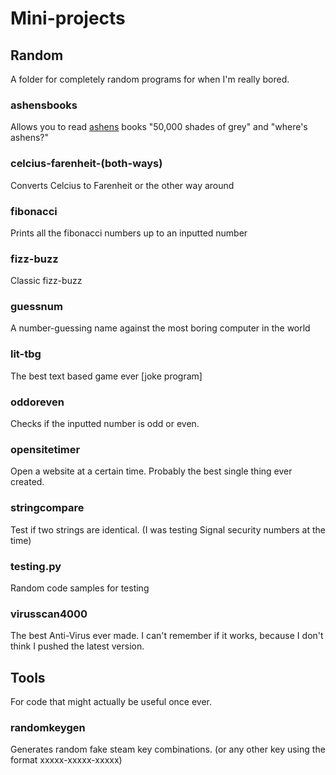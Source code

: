 # Mini-projects

## Random

A folder for completely random programs for when I'm really bored.

### ashensbooks

Allows you to read [ashens](https://youtube.com/ashens) books "50,000 shades of grey"
and "where's ashens?"

### celcius-farenheit-(both-ways)

Converts Celcius to Farenheit or the other way around

### fibonacci

Prints all the fibonacci numbers up to an inputted number

### fizz-buzz

Classic fizz-buzz

### guessnum

A number-guessing name against the most boring computer in the world

### lit-tbg

The best text based game ever [joke program]

### oddoreven

Checks if the inputted number is odd or even.

### opensitetimer

Open a website at a certain time. Probably the best single thing ever created.

### stringcompare

Test if two strings are identical. (I was testing Signal security numbers at the time)

### testing.py

Random code samples for testing

### virusscan4000

The best Anti-Virus ever made. I can't remember if it works, because I don't think 
I pushed the latest version.

## Tools

For code that might actually be useful once ever.

### randomkeygen

Generates random fake steam key combinations. (or any other key using the format xxxxx-xxxxx-xxxxx)